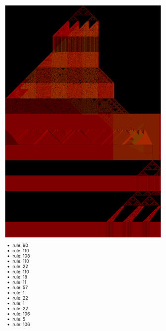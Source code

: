 ![photo](./output.png) 
 * rule: 90
* rule: 110
* rule: 108
* rule: 110
* rule: 22
* rule: 110
* rule: 18
* rule: 11
* rule: 57
* rule: 1
* rule: 22
* rule: 1
* rule: 22
* rule: 106
* rule: 5
* rule: 106
